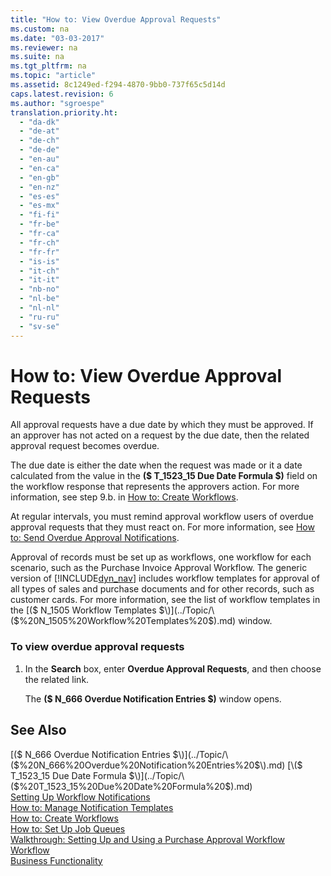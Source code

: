 ```yaml
---
title: "How to: View Overdue Approval Requests"
ms.custom: na
ms.date: "03-03-2017"
ms.reviewer: na
ms.suite: na
ms.tgt_pltfrm: na
ms.topic: "article"
ms.assetid: 8c1249ed-f294-4870-9bb0-737f65c5d14d
caps.latest.revision: 6
ms.author: "sgroespe"
translation.priority.ht: 
  - "da-dk"
  - "de-at"
  - "de-ch"
  - "de-de"
  - "en-au"
  - "en-ca"
  - "en-gb"
  - "en-nz"
  - "es-es"
  - "es-mx"
  - "fi-fi"
  - "fr-be"
  - "fr-ca"
  - "fr-ch"
  - "fr-fr"
  - "is-is"
  - "it-ch"
  - "it-it"
  - "nb-no"
  - "nl-be"
  - "nl-nl"
  - "ru-ru"
  - "sv-se"
---
```

# How to: View Overdue Approval Requests
All approval requests have a due date by which they must be approved. If an approver has not acted on a request by the due date, then the related approval request becomes overdue.  
  
 The due date is either the date when the request was made or it a date calculated from the value in the **\($ T\_1523\_15 Due Date Formula $\)** field on the workflow response that represents the approvers action. For more information, see step 9.b. in [How to: Create Workflows](../../BusinessFunctionality/Workflow/how-to-create-workflows.md).  
  
 At regular intervals, you must remind approval workflow users of overdue approval requests that they must react on. For more information, see [How to: Send Overdue Approval Notifications](../../BusinessFunctionality/Workflow/how-to-send-overdue-approval-notifications.md).  
  
 Approval of records must be set up as workflows, one workflow for each scenario, such as the Purchase Invoice Approval Workflow. The generic version of [!INCLUDE[dyn_nav](../../ApplicationDesign/includes/dyn_nav_md.md)] includes workflow templates for approval of all types of sales and purchase documents and for other records, such as customer cards. For more information, see the list of workflow templates in the [\($ N\_1505 Workflow Templates $\)](../Topic/\($%20N_1505%20Workflow%20Templates%20$\).md) window.  
  
### To view overdue approval requests  
  
1.  In the **Search** box, enter **Overdue Approval Requests**, and then choose the related link.  
  
     The **\($ N\_666 Overdue Notification Entries $\)** window opens.  
  
## See Also  
 [\($ N\_666 Overdue Notification Entries $\)](../Topic/\($%20N_666%20Overdue%20Notification%20Entries%20$\).md)   
 [\($ T\_1523\_15 Due Date Formula $\)](../Topic/\($%20T_1523_15%20Due%20Date%20Formula%20$\).md)   
 [Setting Up Workflow Notifications](../../BusinessFunctionality/Workflow/setting-up-workflow-notifications.md)   
 [How to: Manage Notification Templates](../../BusinessFunctionality/Workflow/how-to-manage-notification-templates.md)   
 [How to: Create Workflows](../../BusinessFunctionality/Workflow/how-to-create-workflows.md)   
 [How to: Set Up Job Queues](../../SetupAndAdministration/how-to-set-up-job-queues.md)   
 [Walkthrough: Setting Up and Using a Purchase Approval Workflow](../../BusinessFunctionality/Workflow/walkthrough-setting-up-and-using-a-purchase-approval-workflow.md)   
 [Workflow](../../BusinessFunctionality/Workflow/workflow.md)   
 [Business Functionality](../Topic/Business%20Functionality.md)